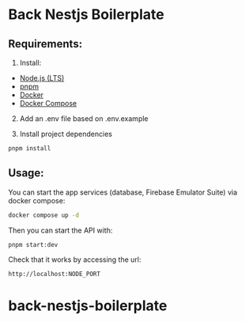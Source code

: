 # Back Nestjs Boilerplate

## Requirements:

1. Install:
- [Node.js (LTS)](https://nodejs.org/en/download/package-manager/)
- [pnpm](https://pnpm.io/installation)
- [Docker](https://docs.docker.com/get-docker/)
- [Docker Compose](https://docs.docker.com/compose/cli-command/)

2. Add an .env file based on .env.example

3. Install project dependencies
```bash
pnpm install
```

## Usage:

You can start the app services (database, Firebase Emulator Suite) via docker compose:
```bash
docker compose up -d
```

Then you can start the API with:
```bash
pnpm start:dev
```

Check that it works by accessing the url:
```
http://localhost:NODE_PORT
```
# back-nestjs-boilerplate
